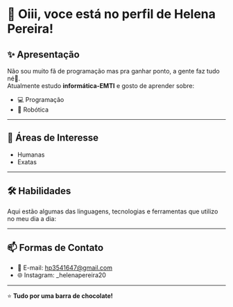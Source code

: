 # 👋 Oiii, voce está no perfil de Helena Pereira!

## ✨ Apresentação
Não sou muito fã de programação mas pra ganhar ponto, a gente faz tudo né🚀.  
Atualmente estudo **informática-EMTI** e gosto de aprender sobre:
- 💻 Programação
- 🤖 Robótica
---

## 🎯 Áreas de Interesse
- Humanas
- Exatas
---

## 🛠️ Habilidades
Aqui estão algumas das linguagens, tecnologias e ferramentas que utilizo no meu dia a dia:


---

## 📫 Formas de Contato
- 📧 E-mail: hp3541647@gmail.com  
- 🌐 Instagram: _helenapereira20  

---

⭐ **Tudo por uma barra de chocolate!**  
